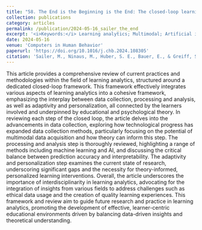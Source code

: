 ```yaml
---
title: "58. The End is the Beginning is the End: The closed-loop learning analytics framework"
collection: publications
category: articles
permalink: /publication/2024-05-16_sailer_the_end
excerpt: '<i>Keywords:</i> Learning analytics; Multimodal; Artificial intelligence; Education; Adaptivity; Personalization'
date: 2024-05-16
venue: 'Computers in Human Behavior'
paperurl: 'https://doi.org/10.1016/j.chb.2024.108305'
citation: 'Sailer, M., Ninaus, M., Huber, S. E., Bauer, E., & Greiff, S. (2024). The End is the Beginning is the End: The closed-loop learning analytics framework. <i>Computers in Human Behavior, 158</i>, 108305.'
---
```


This article provides a comprehensive review of current practices and methodologies within the field of learning analytics, structured around a dedicated closed-loop framework. This framework effectively integrates various aspects of learning analytics into a cohesive framework, emphasizing the interplay between data collection, processing and analysis, as well as adaptivity and personalization, all connected by the learners involved and underpinned by educational and psychological theory. In reviewing each step of the closed loop, the article delves into the advancements in data collection, exploring how technological progress has expanded data collection methods, particularly focusing on the potential of multimodal data acquisition and how theory can inform this step. The processing and analysis step is thoroughly reviewed, highlighting a range of methods including machine learning and AI, and discussing the critical balance between prediction accuracy and interpretability. The adaptivity and personalization step examines the current state of research, underscoring significant gaps and the necessity for theory-informed, personalized learning interventions. Overall, the article underscores the importance of interdisciplinarity in learning analytics, advocating for the integration of insights from various fields to address challenges such as ethical data usage and the creation of quality learning experiences. This framework and review aim to guide future research and practice in learning analytics, promoting the development of effective, learner-centric educational environments driven by balancing data-driven insights and theoretical understanding.